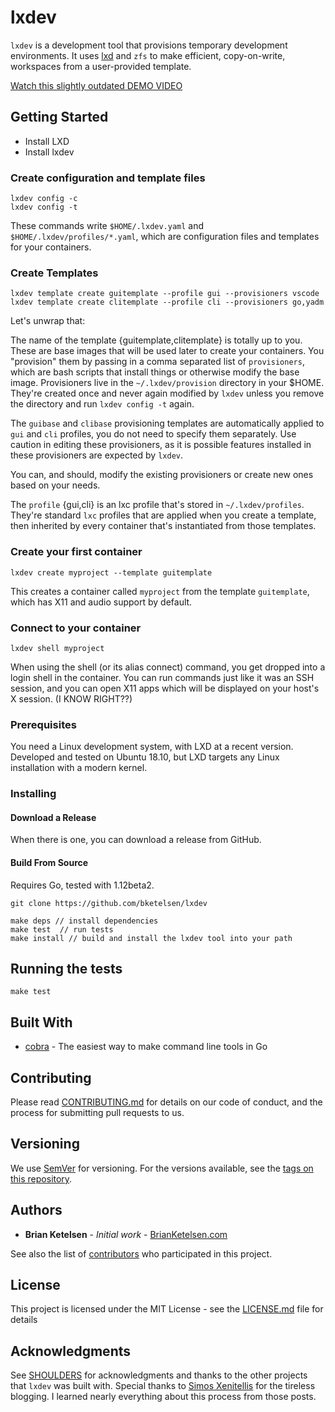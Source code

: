 # lxdev

`lxdev` is a development tool that provisions temporary development environments.  It uses [lxd](https://linuxcontainers.org) and `zfs` to make efficient, copy-on-write, workspaces from a user-provided template.

[Watch this slightly outdated DEMO VIDEO](https://youtu.be/W6A00CHiDQ8)

## Getting Started

* Install LXD
* Install lxdev

### Create configuration and template files

```
lxdev config -c
lxdev config -t
```

These commands write `$HOME/.lxdev.yaml` and `$HOME/.lxdev/profiles/*.yaml`, which are configuration files and templates for your containers.

### Create Templates

```
lxdev template create guitemplate --profile gui --provisioners vscode
lxdev template create clitemplate --profile cli --provisioners go,yadm
```
Let's unwrap that:

The name of the template {guitemplate,clitemplate} is totally up to you.  These are base images that will be used later to create your containers.  You "provision" them by passing in a comma separated list of `provisioners`, which are bash scripts that install things or otherwise modify the base image.  Provisioners live in the `~/.lxdev/provision` directory in your $HOME.  They're created once and never again modified by `lxdev` unless you remove the directory and run `lxdev config -t` again.

The `guibase` and `clibase` provisioning templates are automatically applied to `gui` and `cli` profiles, you do not need to specify them separately.  Use caution in editing these provisioners, as it is possible features installed in these provisioners are expected by `lxdev`.

You can, and should, modify the existing provisioners or create new ones based on your needs.

The `profile` {gui,cli} is an lxc profile that's stored in `~/.lxdev/profiles`.  They're standard `lxc` profiles that are applied when you create a template, then inherited by every container that's instantiated from those templates.


### Create your first container

```
lxdev create myproject --template guitemplate
```
This creates a container called `myproject` from the template `guitemplate`, which has X11 and audio support by default.

### Connect to your container

```
lxdev shell myproject
```

When using the shell (or its alias connect) command, you get dropped into a login shell in the container.  You can run commands just like it was an SSH session, and you can open X11 apps which will be displayed on your host's X session.  (I KNOW RIGHT??)

### Prerequisites

You need a Linux development system, with LXD at a recent version.  Developed and tested on Ubuntu 18.10, but LXD targets any Linux installation with a modern kernel.


### Installing

#### Download a Release

When there is one, you can download a release from GitHub.

#### Build From Source

Requires Go, tested with 1.12beta2.
```
git clone https://github.com/bketelsen/lxdev

make deps // install dependencies
make test  // run tests
make install // build and install the lxdev tool into your path
```

## Running the tests

```
make test
```

## Built With

* [cobra](http://github.com/spf13/cobra/) - The easiest way to make command line tools in Go

## Contributing

Please read [CONTRIBUTING.md](https://gist.github.com/PurpleBooth/b24679402957c63ec426) for details on our code of conduct, and the process for submitting pull requests to us.

## Versioning

We use [SemVer](http://semver.org/) for versioning. For the versions available, see the [tags on this repository](https://github.com/bketelsen/lxdev/tags).

## Authors

* **Brian Ketelsen** - *Initial work* - [BrianKetelsen.com](https://brianketelsen.com)

See also the list of [contributors](https://github.com/bketelsen/lxdev/contributors) who participated in this project.

## License

This project is licensed under the MIT License - see the [LICENSE.md](LICENSE.md) file for details

## Acknowledgments

See [SHOULDERS](SHOULDERS.md) for acknowledgments and thanks to the other projects that `lxdev` was built with.
Special thanks to [Simos Xenitellis](https://blog.simos.info/how-to-easily-run-graphics-accelerated-gui-apps-in-lxd-containers-on-your-ubuntu-desktop/) for the tireless blogging. I learned nearly everything about this process from those posts.
